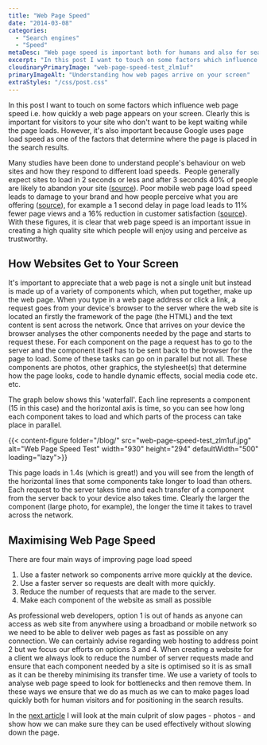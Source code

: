 ```yaml
---
title: "Web Page Speed"
date: "2014-03-08"
categories:
  - "Search engines"
  - "Speed"
metaDesc: "Web page speed is important both for humans and also for search engines. This post looks at the factors involved and what can be done to improve matters."
excerpt: "In this post I want to touch on some factors which influence web page speed i.e. how quickly a web page appears on your screen. Clearly this is important for visitors to your site who don’t want to be kept waiting while the page loads. However, it’s also important because Google uses page load speed as one of the factors that determine where the page is placed in the search results."
cloudinaryPrimaryImage: "web-page-speed-test_zlm1uf"
primaryImageAlt: "Understanding how web pages arrive on your screen"
extraStyles: "/css/post.css"
---
```


In this post I want to touch on some factors which influence web page speed i.e. how quickly a web page appears on your screen. Clearly this is important for visitors to your site who don't want to be kept waiting while the page loads. However, it's also important because Google uses page load speed as one of the factors that determine where the page is placed in the search results.

Many studies have been done to understand people's behaviour on web sites and how they respond to different load speeds.  People generally expect sites to load in 2 seconds or less and after 3 seconds 40% of people are likely to abandon your site ([source](https://speakerdeck.com/lara/designing-for-performance)). Poor mobile web page load speed leads to damage to your brand and how people perceive what you are offering ([source](https://calendar.perfplanet.com/2013/slow-pages-damage-perception/)), for example a 1 second delay in page load leads to 11% fewer page views and a 16% reduction in customer satisfaction ([source](https://www.radware.com/documents/infographics/sotu-ecommercepagespeed-fall-2013/)). With these figures, it is clear that web page speed is an important issue in creating a high quality site which people will enjoy using and perceive as trustworthy.

## How Websites Get to Your Screen

It's important to appreciate that a web page is not a single unit but instead is made up of a variety of components which, when put together, make up the web page. When you type in a web page address or click a link, a request goes from your device's browser to the server where the web site is located an firstly the framework of the page (the HTML) and the text content is sent across the network. Once that arrives on your device the browser analyses the other components needed by the page and starts to request these. For each component on the page a request has to go to the server and the component itself has to be sent back to the browser for the page to load. Some of these tasks can go on in parallel but not all. These components are photos, other graphics, the stylesheet(s) that determine how the page looks, code to handle dynamic effects, social media code etc. etc.

The graph below shows this 'waterfall'. Each line represents a component (15 in this case) and the horizontal axis is time, so you can see how long each component takes to load and which parts of the process can take place in parallel.

{{< content-figure folder="/blog/"
src="web-page-speed-test_zlm1uf.jpg"
alt="Web Page Speed Test"
width="930" height="294" defaultWidth="500"
loading="lazy">}}

This page loads in 1.4s (which is great!) and you will see from the length of the horizontal lines that some components take longer to load than others. Each request to the server takes time and each transfer of a component from the server back to your device also takes time. Clearly the larger the component (large photo, for example), the longer the time it takes to travel across the network.

## Maximising Web Page Speed

There are four main ways of improving page load speed

1. Use a faster network so components arrive more quickly at the device.
2. Use a faster server so requests are dealt with more quickly.
3. Reduce the number of requests that are made to the server.
4. Make each component of the website as small as possible

As professional web developers, option 1 is out of hands as anyone can access as web site from anywhere using a broadband or mobile network so we need to be able to deliver web pages as fast as possible on any connection. We can certainly advise regarding web hosting to address point 2 but we focus our efforts on options 3 and 4. When creating a website for a client we always look to reduce the number of server requests made and ensure that each component needed by a site is optimised so it is as small as it can be thereby minimising its transfer time. We use a variety of tools to analyse web page speed to look for bottlenecks and then remove them. In these ways we ensure that we do as much as we can to make pages load quickly both for human visitors and for positioning in the search results.

In the [next article](/blog/photos-and-faster-page-load-times/) I will look at the main culprit of slow pages - photos - and show how we can make sure they can be used effectively without slowing down the page.
